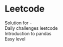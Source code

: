 # Leetcode
Solution for - <br />
Daily  challenges leetcode <br />
Introduction to pandas <br />
Easy level <br />

